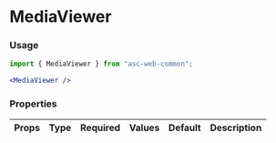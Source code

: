 # MediaViewer



### Usage

```js
import { MediaViewer } from "asc-web-common";
```

```jsx
<MediaViewer />
```

### Properties

| Props         |      Type      | Required | Values | Default | Description                             |
| ------------- | :------------: | :------: | :----: | :-----: | --------------------------------------- |

